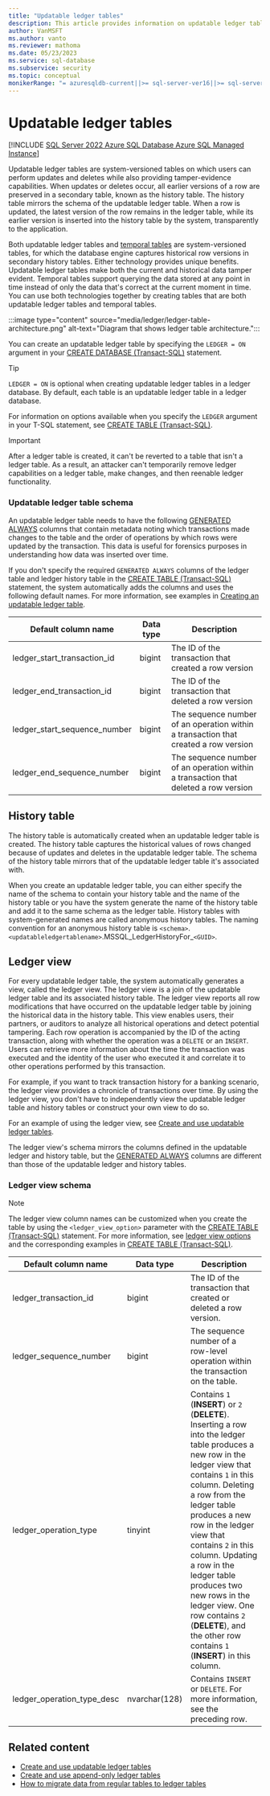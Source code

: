 ```yaml
---
title: "Updatable ledger tables"
description: This article provides information on updatable ledger tables, ledger schema, and ledger views.
author: VanMSFT
ms.author: vanto
ms.reviewer: mathoma
ms.date: 05/23/2023
ms.service: sql-database
ms.subservice: security
ms.topic: conceptual
monikerRange: "= azuresqldb-current||>= sql-server-ver16||>= sql-server-linux-ver16||=azuresqldb-mi-current"
---
```


# Updatable ledger tables

[!INCLUDE [SQL Server 2022 Azure SQL Database Azure SQL Managed Instance](../../../includes/applies-to-version/sqlserver2022-asdb-asmi.md)]

Updatable ledger tables are system-versioned tables on which users can perform updates and deletes while also providing tamper-evidence capabilities. When updates or deletes occur, all earlier versions of a row are preserved in a secondary table, known as the history table. The history table mirrors the schema of the updatable ledger table. When a row is updated, the latest version of the row remains in the ledger table, while its earlier version is inserted into the history table by the system, transparently to the application. 

Both updatable ledger tables and [temporal tables](../../tables/temporal-tables.md) are system-versioned tables, for which the database engine captures historical row versions in secondary history tables. Either technology provides unique benefits. Updatable ledger tables make both the current and historical data tamper evident. Temporal tables support querying the data stored at any point in time instead of only the data that's correct at the current moment in time. You can use both technologies together by creating tables that are both updatable ledger tables and temporal tables.

:::image type="content" source="media/ledger/ledger-table-architecture.png" alt-text="Diagram that shows ledger table architecture.":::

You can create an updatable ledger table by specifying the `LEDGER = ON` argument in your [CREATE DATABASE (Transact-SQL)](../../../t-sql/statements/create-database-transact-sql.md) statement.
> [!TIP]
> `LEDGER = ON` is optional when creating updatable ledger tables in a ledger database. By default, each table is an updatable ledger table in a ledger database.

For information on options available when you specify the `LEDGER` argument in your T-SQL statement, see [CREATE TABLE (Transact-SQL)](../../../t-sql/statements/create-table-transact-sql.md).

> [!IMPORTANT]
> After a ledger table is created, it can't be reverted to a table that isn't a ledger table. As a result, an attacker can't temporarily remove ledger capabilities on a ledger table, make changes, and then reenable ledger functionality. 

### Updatable ledger table schema

An updatable ledger table needs to have the following [GENERATED ALWAYS](../../../t-sql/statements/create-table-transact-sql.md#generate-always-columns) columns that contain metadata noting which transactions made changes to the table and the order of operations by which rows were updated by the transaction. This data is useful for forensics purposes in understanding how data was inserted over time.

If you don't specify the required `GENERATED ALWAYS` columns of the ledger table and ledger history table in the [CREATE TABLE (Transact-SQL)](../../../t-sql/statements/create-table-transact-sql.md?preserve-view=true&view=azuresqldb-current) statement, the system automatically adds the columns and uses the following default names. For more information, see examples in [Creating an updatable ledger table](../../../t-sql/statements/create-table-transact-sql.md?preserve-view=true&view=azuresqldb-current#y-creating-an-updatable-ledger-table).

| Default column name | Data type | Description |
| --- | --- | --- |
| ledger_start_transaction_id | bigint | The ID of the transaction that created a row version |
| ledger_end_transaction_id | bigint | The ID of the transaction that deleted a row version |
| ledger_start_sequence_number | bigint | The sequence number of an operation within a transaction that created a row version |
| ledger_end_sequence_number | bigint | The sequence number of an operation within a transaction that deleted a row version |

## History table

The history table is automatically created when an updatable ledger table is created. The history table captures the historical values of rows changed because of updates and deletes in the updatable ledger table. The schema of the history table mirrors that of the updatable ledger table it's associated with.

When you create an updatable ledger table, you can either specify the name of the schema to contain your history table and the name of the history table or you have the system generate the name of the history table and add it to the same schema as the ledger table. History tables with system-generated names are called anonymous history tables. The naming convention for an anonymous history table is `<schema>`.`<updatableledgertablename>`.MSSQL_LedgerHistoryFor_`<GUID>`.

## Ledger view

For every updatable ledger table, the system automatically generates a view, called the ledger view. The ledger view is a join of the updatable ledger table and its associated history table. The ledger view reports all row modifications that have occurred on the updatable ledger table by joining the historical data in the history table. This view enables users, their partners, or auditors to analyze all historical operations and detect potential tampering. Each row operation is accompanied by the ID of the acting transaction, along with whether the operation was a `DELETE` or an `INSERT`. Users can retrieve more information about the time the transaction was executed and the identity of the user who executed it and correlate it to other operations performed by this transaction.

For example, if you want to track transaction history for a banking scenario, the ledger view provides a chronicle of transactions over time. By using the ledger view, you don't have to independently view the updatable ledger table and history tables or construct your own view to do so.

For an example of using the ledger view, see [Create and use updatable ledger tables](ledger-how-to-updatable-ledger-tables.md).

The ledger view's schema mirrors the columns defined in the updatable ledger and history table, but the [GENERATED ALWAYS](../../../t-sql/statements/create-table-transact-sql.md#generate-always-columns) columns are different than those of the updatable ledger and history tables.

### Ledger view schema

> [!NOTE]
> The ledger view column names can be customized when you create the table by using the `<ledger_view_option>` parameter with the [CREATE TABLE (Transact-SQL)](../../../t-sql/statements/create-table-transact-sql.md?preserve-view=true&view=azuresqldb-current) statement. For more information, see [ledger view options](../../../t-sql/statements/create-table-transact-sql.md?preserve-view=true&view=azuresqldb-current#ledger-view-option) and the corresponding examples in [CREATE TABLE (Transact-SQL)](../../../t-sql/statements/create-table-transact-sql.md?preserve-view=true&view=azuresqldb-current).

| Default column name | Data type | Description |
| --- | --- | --- |
| ledger_transaction_id | bigint | The ID of the transaction that created or deleted a row version. |
| ledger_sequence_number | bigint | The sequence number of a row-level operation within the transaction on the table. |
| ledger_operation_type | tinyint | Contains `1` (**INSERT**) or `2` (**DELETE**). Inserting a row into the ledger table produces a new row in the ledger view that contains `1` in this column. Deleting a row from the ledger table produces a new row in the ledger view that contains `2` in this column. Updating a row in the ledger table produces two new rows in the ledger view. One row contains `2` (**DELETE**), and the other row contains `1` (**INSERT**) in this column. |
| ledger_operation_type_desc | nvarchar(128) | Contains `INSERT` or `DELETE`. For more information, see the preceding row. |

## Related content

- [Create and use updatable ledger tables](ledger-how-to-updatable-ledger-tables.md)
- [Create and use append-only ledger tables](ledger-how-to-append-only-ledger-tables.md)
- [How to migrate data from regular tables to ledger tables](ledger-how-to-migrate-data-to-ledger-tables.md)
